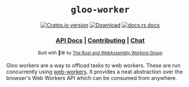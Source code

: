 <div align="center">

  <h1><code>gloo-worker</code></h1>

  <p>
    <a href="https://crates.io/crates/gloo-worker"><img src="https://img.shields.io/crates/v/gloo-worker.svg?style=flat-square" alt="Crates.io version" /></a>
    <a href="https://crates.io/crates/gloo-worker"><img src="https://img.shields.io/crates/d/gloo-worker.svg?style=flat-square" alt="Download" /></a>
    <a href="https://docs.rs/gloo-worker"><img src="https://img.shields.io/badge/docs-latest-blue.svg?style=flat-square" alt="docs.rs docs" /></a>
  </p>

  <h3>
    <a href="https://docs.rs/gloo-worker">API Docs</a>
    <span> | </span>
    <a href="https://github.com/rustwasm/gloo/blob/master/CONTRIBUTING.md">Contributing</a>
    <span> | </span>
    <a href="https://discordapp.com/channels/442252698964721669/443151097398296587">Chat</a>
  </h3>

  <sub>Built with 🦀🕸 by <a href="https://rustwasm.github.io/">The Rust and WebAssembly Working Group</a></sub>
</div>

Gloo workers are a way to offload tasks to web workers. These are run concurrently using
[web-workers](https://developer.mozilla.org/en-US/docs/Web/API/Web_Workers_API/Using_web_workers).
It provides a neat abstraction over the browser's Web Workers API which can be consumed from anywhere.

